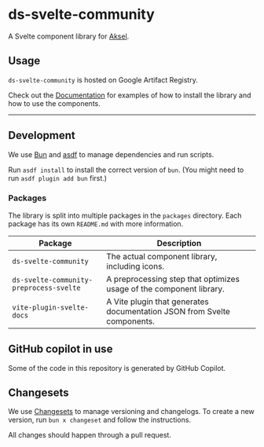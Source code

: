 # ds-svelte-community

A Svelte component library for [Aksel](https://aksel.nav.no).

## Usage

`ds-svelte-community` is hosted on Google Artifact Registry.

Check out the [Documentation](https://nais.io/ds-svelte-community) for examples of how to install the library and how to use the components.

---

## Development

We use [Bun](https://bun.sh) and [asdf](https://asdf-vm.com) to manage dependencies and run scripts.

Run `asdf install` to install the correct version of `bun`. (You might need to run `asdf plugin add bun` first.)

### Packages

The library is split into multiple packages in the `packages` directory. Each package has its own `README.md` with more information.

| Package                                 | Description                                                             |
| --------------------------------------- | ----------------------------------------------------------------------- |
| `ds-svelte-community`                   | The actual component library, including icons.                          |
| `ds-svelte-community-preprocess-svelte` | A preprocessing step that optimizes usage of the component library.     |
| `vite-plugin-svelte-docs`               | A Vite plugin that generates documentation JSON from Svelte components. |

## GitHub copilot in use

Some of the code in this repository is generated by GitHub Copilot.

## Changesets

We use [Changesets](https://github.com/changesets/changesets) to manage versioning and changelogs.
To create a new version, run `bun x changeset` and follow the instructions.

All changes should happen through a pull request.
